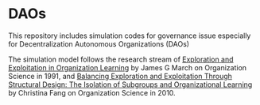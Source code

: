 # DAOs

This repository includes simulation codes for governance issue especially for Decentralization Autonomous Organizations (DAOs)


The simulation model follows the research stream of [Exploration and Exploitation in Organization Learning](https://pubsonline.informs.org/doi/abs/10.1287/orsc.2.1.71) by James G March on Organization Science in 1991, and [Balancing Exploration and Exploitation Through Structural Design: The Isolation of Subgroups and Organizational Learning](https://pubsonline.informs.org/doi/abs/10.1287/orsc.1090.0468) by Christina Fang on Organization Science in 2010.

